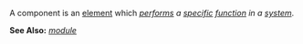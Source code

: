 A component is an [element](https://github.com/gcassel/Modular-Organization-Terminology/blob/master/terms/element.md) which *[performs](https://github.com/gcassel/Modular-Organization-Terminology/blob/master/terms/perform.md) a [specific](https://github.com/gcassel/Modular-Organization-Terminology/blob/master/terms/specific.md) [function](https://github.com/gcassel/Modular-Organization-Terminology/blob/master/terms/function.md) in a [system](https://github.com/gcassel/Modular-Organization-Terminology/blob/master/terms/system.md)*.

**See Also:** *[module](https://github.com/gcassel/Modular-Organization-Terminology/blob/master/terms/module.md)*
